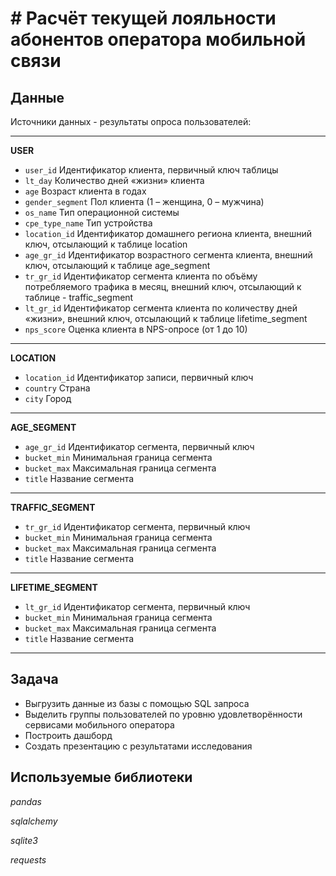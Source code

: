 # # Расчёт текущей лояльности абонентов оператора мобильной связи


## Данные

Источники данных - результаты опроса пользователей:

----------------------------------
**USER**

 - `user_id`	Идентификатор клиента, первичный ключ таблицы
 - `lt_day`	Количество дней «жизни» клиента
 - `age`	Возраст клиента в годах
 - `gender_segment`	Пол клиента (1 – женщина, 0 – мужчина)
 - `os_name`	Тип операционной системы
 - `cpe_type_name`	Тип устройства
 - `location_id`	Идентификатор домашнего региона клиента, внешний ключ, отсылающий к таблице location
 - `age_gr_id`	Идентификатор возрастного сегмента клиента, внешний ключ, отсылающий к таблице age_segment
 - `tr_gr_id`	Идентификатор сегмента клиента по объёму потребляемого трафика в месяц, внешний ключ, отсылающий к таблице - traffic_segment
 - `lt_gr_id`	Идентификатор сегмента клиента по количеству дней «жизни», внешний ключ, отсылающий к таблице lifetime_segment
 - `nps_score`	Оценка клиента в NPS-опросе (от 1 до 10)

---------------------------------------------------
**LOCATION**

 - `location_id`	Идентификатор записи, первичный ключ
 - `country`	Страна
 - `city`	Город
------------------------------------------
**AGE_SEGMENT**

 - `age_gr_id`	Идентификатор сегмента, первичный ключ
 - `bucket_min`	Минимальная граница сегмента
 - `bucket_max`	Максимальная граница сегмента
 - `title`	Название сегмента
-----------------------------------------------
**TRAFFIC_SEGMENT**

 - `tr_gr_id`	Идентификатор сегмента, первичный ключ
 - `bucket_min`	Минимальная граница сегмента
 - `bucket_max`	Максимальная граница сегмента
 - `title`	Название сегмента
-----------------------------------------
**LIFETIME_SEGMENT**

 - `lt_gr_id`	Идентификатор сегмента, первичный ключ
 - `bucket_min`	Минимальная граница сегмента
 - `bucket_max`	Максимальная граница сегмента
 - `title`	Название сегмента
-----------------------------------------


## Задача

- Выгрузить данные из базы с помощью SQL запроса 
- Выделить группы пользователей по уровню удовлетворённости сервисами мобильного оператора
- Построить дашборд 
- Создать презентацию с результатами исследования

## Используемые библиотеки
*pandas*

*sqlalchemy*

*sqlite3*

*requests*
